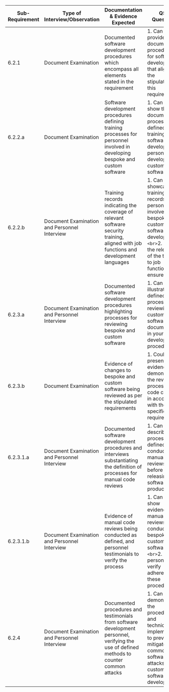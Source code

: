 
| Sub-Requirement | Type of Interview/Observation                | Documentation & Evidence Expected                                                                                                          | QSA Questions                                                                                                                                                                        |
| --------------- | -------------------------------------------- | ------------------------------------------------------------------------------------------------------------------------------------------ | ------------------------------------------------------------------------------------------------------------------------------------------------------------------------------------ |
| 6.2.1           | Document Examination                         | Documented software development procedures which encompass all elements stated in the requirement                                          | 1. Can you provide the documented procedures for software development that align with the stipulations of this requirement?                                                          |
| 6.2.2.a         | Document Examination                         | Software development procedures defining training processes for personnel involved in developing bespoke and custom software               | 1. Can you show the documented processes defined for training software development personnel in developing custom software?                                                          |
| 6.2.2.b         | Document Examination and Personnel Interview | Training records indicating the coverage of relevant software security training, aligned with job functions and development languages      | 1. Can you showcase the training records for personnel involved in bespoke and custom software development?`<br>`2. How is the relevance of the training to job functions ensured? |
| 6.2.3.a         | Document Examination and Personnel Interview | Documented software development procedures highlighting processes for reviewing bespoke and custom software                                | 1. Can you illustrate the defined processes for reviewing custom software as documented in your development procedures?                                                              |
| 6.2.3.b         | Document Examination                         | Evidence of changes to bespoke and custom software being reviewed as per the stipulated requirements                                       | 1. Could you present evidence demonstrating the review process of code changes in accordance with the specified requirement?                                                         |
| 6.2.3.1.a       | Document Examination and Personnel Interview | Documented software development procedures and interviews substantiating the definition of processes for manual code reviews               | 1. Can you describe the processes defined for conducting manual code reviews before releasing the software to production?                                                            |
| 6.2.3.1.b       | Document Examination and Personnel Interview | Evidence of manual code reviews being conducted as defined, and personnel testimonials to verify the process                               | 1. Can you show evidence of manual code reviews conducted for bespoke and custom software?`<br>`2. Can personnel verify adherence to these procedures?                             |
| 6.2.4           | Document Examination and Personnel Interview | Documented procedures and testimonials from software development personnel, verifying the use of defined methods to counter common attacks | 1. Can you demonstrate the procedures and techniques implemented to prevent or mitigate common software attacks in custom software development?                                      |
